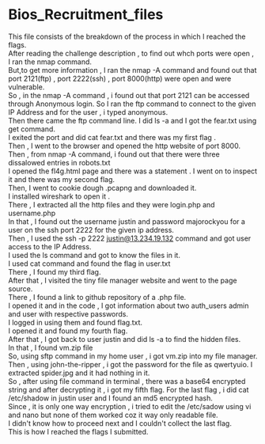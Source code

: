 # Bios_Recruitment_files
This file consists of the breakdown of the process in which I reached the flags.  
After reading the challenge description , to find out whch ports were open , I ran the nmap command.  
But,to get more information , I ran the nmap -A command and found out that port 2121(ftp) , port 2222(ssh) , port 8000(http) were open and were vulnerable.  
So , in the nmap -A command , i found out that port 2121 can be accessed through Anonymous login. So I ran the ftp command to connect to the given IP Address and for the user , i typed anonymous.  
Then there came the ftp command line. I did ls -a and I got the fear.txt using get command.  
I exited the port and did cat fear.txt and there was my first flag .  
Then , I went to the browser and opened the http website of port 8000.  
Then , from nmap -A command, i found out that there were three dissalowed entries in robots.txt  
I opened the fl4g.html page and there was a statement . I went on to inspect it and there was my second flag.  
Then, I went to cookie dough .pcapng and downloaded it.  
I installed wireshark to open it .  
There , I extracted all the http files and they were login.php and username.php  
In that , I found out the username justin and password majorockyou for a user on the ssh port 2222 for the given ip address.  
Then , I used the ssh -p 2222 justin@13.234.19.132 command and got user access to the IP Address.  
I used the ls command and got to know the files in it.  
I used cat command and found the flag in user.txt  
There , I found my third flag.  
After that , I visited the tiny file manager website and went to the page source.  
There , I found a link to github repository of a .php file.  
I opened it and in the code , I got information about two auth_users admin and user with respective passwords.  
I logged in using them and found flag.txt.  
I opened it and found my fourth flag.  
After that , I got back to user justin and did ls -a to find the hidden files.  
In that , I found vm.zip file  
So, using sftp command in my home user , i got vm.zip into my file manager.  
Then , using john-the-ripper , i got the password for the file as qwertyuio. I extracted spider.jpg and it had nothing in it.  
So , after using file command in terminal , there was a base64 encrypted string and after decrypting it , i got my fifth flag. For the last flag , i did cat /etc/shadow in justin user and I found an md5 encrypted hash.  
Since , it is only one way encryption , i tried to edit the /etc/sadow using vi and nano but none of them worked coz it way only readable file.  
I didn't know how to proceed next and I couldn't collect the last flag.  
This is how I reached the flags I submitted.  
